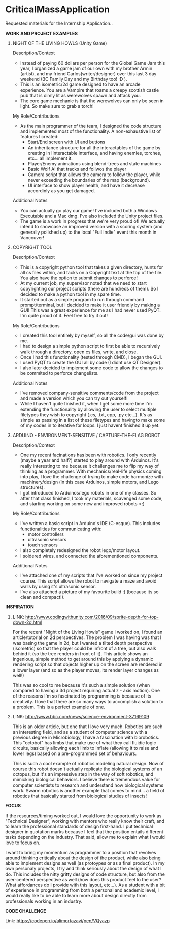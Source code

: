# CriticalMassApplication
Requested materials for the Internship Application..


**WORK AND PROJECT EXAMPLES**

1. NIGHT OF THE LIVING HOWLS (Unity Game)

    Description/Context
    - Instead of paying 60 dollars per person for the Global Game Jam this year, I organized a game jam of our 
    own with my brother Armin (artist), and my friend Carlos(writer/designer) over this last 3 day weekend
    (BC Family Day and my Birthday too! :D ).
    - This is an isometric/2d game designed to have an arcade experience. You are a Vampire that roams
    a creepy scottish castle pub that is dimly lit as werewolves spawn and attack you.
    - The core game mechanic is that the werewolves can only be seen in light. So make sure to grab a torch!

    My Role/Contributions
    - As the main programmer of the team, I designed the code structure and implemented most of the functionality.
    A non-exhaustive list of features I created:
        - Start/End screen with UI and buttons
        - An inheritance structure for all the interactables of the game by creating in IInteractable interface, and having
        enemies, torches, etc... all implement it.
        - Player/Enemy animations using blend-trees and state machines
        - Basic Wolf AI that tracks and follwos the player
        - Camera script that allows the camera to follow the player, while never exceeding the boundaries of the map (background).
        - UI interface to show player health, and have it decrease accordinly as you get damaged.

    Additional Notes
    - You can actually go play our game! I've included both a Windows Executable and a Mac dmg. I've also included the Unity project    files.
    - The game is a work in progress that we're very proud of! We actually intend to showcase an improved version with a scoring system
    (and generally polished up) to the local "Full Indie" event this month in Vancouver!


2. COPYRIGHT TOOL

    Description/Context
    - This is a copyright python tool that takes a given directory, hunts for all cs files within, and tacks on a Copyright text at the
    top of the file. You also have the option to submit changes to perforce!
    - At my current job, my supervisor noted that we need to start copyrighting our project scripts (there are hundreds of them). So I decided to make a python tool in my spare time.
    - It started out as a simple program to run through command prompt/terminal, but I decided to make it user friendly by making a GUI!
    This was a great experience for me as I had never used PyQT. I'm quite proud of it. Feel free to try it out!

    My Role/Contributions
    - I created this tool entirely by myself, so all the code/gui was done by me.
    - I had to design a simple python script to first be able to recursively walk through a directory, open cs files, write, and close.
    - Once I had this functionality (tested through CMD), I began the GUI.
    - I used PyQT to create the GUI all by code (I didnt use QT Designer).
    - I also later decided to implement some code to allow the changes to be commited to perforce changelists.

    Additional Notes
    - I've removed company-sensitive comments/code from the project and made a version which you can try out yourself!
    - While I haven't quite finished it, when I get some more time I'm extending the functionality by allowing the user to select multiple filetypes they wish to copyright (.cs, .txt, cpp, .py etc...). It's as simple as passing in a list of these filetypes and havingto make some of my codes in to iterative for loops. I just havent finished it up yet.


3. ARDUINO -  ENVIRONMENT-SENSITIVE / CAPTURE-THE-FLAG ROBOT

    Description/Context
    - One my recent facinations has been with robotics. I only recently (maybe a year and half?) started to play around with Arduinos.
    It's really interesting to me because it challenges me to flip my way of thinking as a programmer. With mechanics/real-life physics coming into play, I love the challenge of trying to make code harmonize with machinery/design (in this case Arduinos, simple motors, and Lego structures).
    - I got introduced to Arduinos/lego robots in one of my classes. So after that class finished, I took my materials, scavenged some code, and starting working on some new and improved robots >:)

    My Role/Contributions
    - I've written a basic script in Arduino's IDE (C-esque). This includes functionalities for communicating with:
        - motor controllers
        - ultrasonic sensors
        - touch sensors
    - I also completely redesigned the robot lego/motor layout.
    - I soldered wires, and connected the aforementioned components.

    Additional Notes
    - I've attached one of my scripts that I've worked on since my project course. This script allows the robot to navigate a maze
    and avoid walls by using it's ultrasonic sensor.
    - I've also attached a picture of my favourite build :) (because its so clean and compact!).


**INSPIRATION**


1. LINK: http://www.codingwithunity.com/2016/09/sprite-depth-for-top-down-2d.html

    For the recent "Night of the Living Howls" game I worked on, I found an article/tutorial on 2d perspectives. The problem I was having was that I was basing the game in 2d, but I wanted a tilted depth perspective (isometric) so that the player could be infront of a tree, but also walk behind it (so the tree renders in front of it). This article shows an ingenious, simple method to get around this by applying a dynamic rendering script so that objects higher up on the screen are rendered in a lower layer (and so as the player moves, its render layer changes as well!)
    
    This was so cool to me because it's such a simple solution (when compared to having a 3d project requiring actual z - axis motion). One of the reasons I'm so fascinated by programming is because of its creativity. I love that there are so many ways to accomplish a solution to a problem. This is a perfect example of one.

2. LINK: http://www.bbc.com/news/science-environment-37169109

    This is an older article, but one that I love very much. Robotics are such an interesting field, and as a student of computer science with a previous degree in Microbiology, I have a fascination with biorobotics. This "octobot" has limbs that make use of what they call fluidic logic circuits, basically allowing each limb to inflate (allowing it to raise and lower legs) based on a pre-programmed set of behaviours.

    This is such a cool example of robotics modeling natural design. Now of course this robot doesn't actually replicate the biological systems of an octopus, but it's an impressive step in the way of soft robotics, and mimicking biological behaviors. I believe there is tremendous value for computer scientists to research and understand how biological systems work. Swarm robotics is another example that comes to mind... a field of robotics that basically started from biological studies of insects!




**FOCUS**

   If the resources/timing worked out, I would love the opportunity to work as "Technical Designer", working with mentors who really  know their craft, and to learn the professional standards of design first-hand. I put technical designer in quotation marks because I feel that the position entails different tasks depending on the industry. That said, allow me to explain what I would love to focus on.

   I want to bring my momentum as programmer to a position that revolves around thinking critically about the design of the product, while also being able to implement designs as well (as protoypes or as a final product). In my own personaly projects, I try and think seriously about the design of what I do. This includes the nitty gritty designs of code structure, but also from the user-centered perspective as well (how does this product feel to the user? What affordances do I provide with this layout, etc...). As a student with a bit of experience in programming from both a personal and academic level, I would really like to be able to learn more about design directly from professionals working in an industry.


 **CODE CHALLENGE**
 
   Link:
   https://codepen.io/alimortazavi/pen/VQyazp
